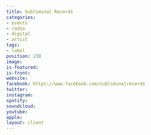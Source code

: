 ```yaml
---
title: Subliminal Records
categories:
- events
- radio
- digital
- artist
tags:
- label
position: 230
image: 
is-featured: 
is-front: 
website: 
facebook: https://www.facebook.com/subliminalrecords
twitter: 
instagram: 
spotify: 
soundcloud: 
youtube: 
apple: 
layout: client
---
```


